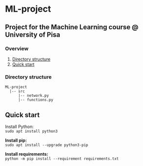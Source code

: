 # ML-project
Project for the Machine Learning course @ University of Pisa
---

### Overview
1. [Directory structure](#directory-structure)
2. [Quick start](#quick-start)

### Directory structure
```
ML-project
  |-- src
      |-- network.py
      |-- functions.py
```

## Quick start
Install Python:<br>
`sudo apt install python3`

**Install pip:**<br>
`sudo apt install --upgrade python3-pip`

**Install requirements:**<br>
`python -m pip install --requirement requirements.txt`
